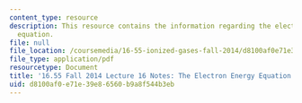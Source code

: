 ```yaml
---
content_type: resource
description: This resource contains the information regarding the electron energy
  equation.
file: null
file_location: /coursemedia/16-55-ionized-gases-fall-2014/d8100af0e71e39e86560b9a8f544b3eb_MIT16_55F14_Lecture16.pdf
file_type: application/pdf
resourcetype: Document
title: '16.55 Fall 2014 Lecture 16 Notes: The Electron Energy Equation'
uid: d8100af0-e71e-39e8-6560-b9a8f544b3eb
---
```

